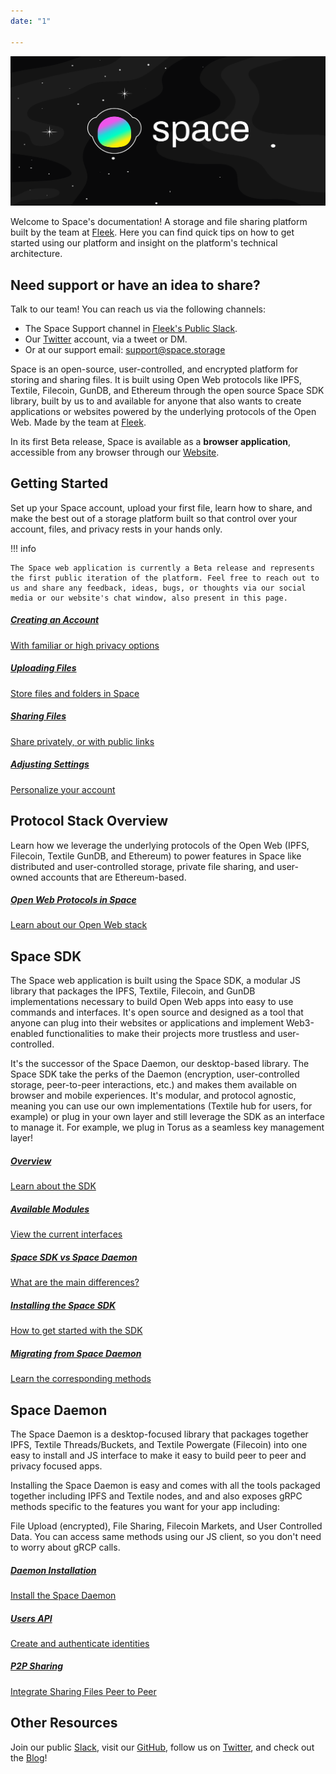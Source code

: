 ```yaml
---
date: "1"

---
```

![](imgs/Intro.png)

Welcome to Space's documentation! A storage and file sharing platform built by the team at [Fleek](http://fleek.co/). Here you can find quick tips on how to get started using our platform and insight on the platform's technical architecture. 

## Need support or have an idea to share?

Talk to our team! You can reach us via the following channels:

- The Space Support channel in [Fleek's Public Slack](https://slack.fleek.co/).
- Our [Twitter](https://twitter.com/spacestorage) account, via a tweet or DM.
- Or at our support email: <support@space.storage>

Space is an open-source, user-controlled, and encrypted platform for storing and sharing files. It is built using Open Web protocols like IPFS, Textile, Filecoin, GunDB, and Ethereum through the open source Space SDK library, built by us to and available for anyone that also wants to create applications or websites powered by the underlying protocols of the Open Web. Made by the team at [Fleek](https://fleek.co/).
 
In its first Beta release, Space is available as a **browser application**, accessible from any browser through our [Website](https://space.storage).

## Getting Started

Set up your Space account, upload your first file, learn how to share, and make the best out of a storage platform built so that control over your account, files, and privacy rests in your hands only.

!!! info

    The Space web application is currently a Beta release and represents the first public iteration of the platform. Feel free to reach out to us and share any feedback, ideas, bugs, or thoughts via our social media or our website's chat window, also present in this page.

<div class="prev-boxes-list">
<a href="./getting-started/creating-account/" class="prev-box">
<h5>Creating an Account</h5>
<p>With familiar or high privacy options</p>
</a>
<a href="./getting-started/uploading-files/" class="prev-box">
<h5>Uploading Files</h5>
<p>Store files and folders in Space</p>
</a>
<a href="./getting-started/sharing-files/" class="prev-box">
<h5>Sharing Files</h5>
<p>Share privately, or with public links</p>
</a>
<a href="./getting-started/adjusting-settings/" class="prev-box">
<h5>Adjusting Settings</h5>
<p>Personalize your account</p>
</a>
</div>

## Protocol Stack Overview

Learn how we leverage the underlying protocols of the Open Web (IPFS, Filecoin, Textile GunDB, and Ethereum) to power features in Space like distributed and user-controlled storage, private file sharing, and user-owned accounts that are Ethereum-based.

<div class="prev-boxes-list">
<a href="./protocols-overview/overview/" class="prev-box">
<h5>Open Web Protocols in Space</h5>
<p>Learn about our Open Web stack</p>
</a>
</div>


## Space SDK

The Space web application is built using the Space SDK, a modular JS library that packages the IPFS, Textile, Filecoin, and GunDB implementations necessary to build Open Web apps into easy to use commands and interfaces. It's open source and designed as a tool that anyone can plug into their websites or applications and implement Web3-enabled functionalities to make their projects more trustless and user-controlled. 

It's the successor of the Space Daemon, our desktop-based library. The Space SDK take the perks of the Daemon (encryption, user-controlled storage, peer-to-peer interactions, etc.) and makes them available on browser and mobile experiences. It's modular, and protocol agnostic, meaning you can use our own implementations (Textile hub for users, for example) or plug in your own layer and still leverage the SDK as an interface to manage it. For example, we plug in Torus as a seamless key management layer!

<div class="prev-boxes-list">
<a href="./space-sdk/overview/#Introduction" class="prev-box">
<h5>Overview</h5>
<p>Learn about the SDK</p>
</a>
<a href="./space-sdk/overview/#currently-available-apis" class="prev-box">
<h5>Available Modules</h5>
<p>View the current interfaces</p>
</a>
<a href="./space-sdk/overview/#the-space-sdk-versus-the-space-daemon" class="prev-box">
<h5>Space SDK vs Space Daemon</h5>
<p>What are the main differences?</p>
</a>
<a href="./space-sdk/overview/#installing-the-space-sdk" class="prev-box">
<h5>Installing the Space SDK</h5>
<p>How to get started with the SDK</p>
</a>
<a href="./space-sdk/overview/#migrating-from-the-space-daemon" class="prev-box">
<h5>Migrating from Space Daemon</h5>
<p>Learn the corresponding methods</p>
</a>
</div>

## Space Daemon

The Space Daemon is a desktop-focused library that packages together IPFS, Textile Threads/Buckets, and Textile Powergate (Filecoin) into one easy to install and JS interface to make it easy to build peer to peer and privacy focused apps. 

Installing the Space Daemon is easy and comes with all the tools packaged together including IPFS and Textile nodes, and and also exposes gRPC methods specific to the features you want for your app including: 

File Upload (encrypted), File Sharing, Filecoin Markets, and User Controlled Data. You can access same methods using our JS client, so you don't need to worry about gRCP calls.

<div class="prev-boxes-list">
<a href="./space-daemon/getting-started/#installation" class="prev-box">
<h5>Daemon Installation</h5>
<p>Install the Space Daemon</p>
</a>
<a href="./space-daemon/getting-started/#crud-operations" class="prev-box">
<h5>Users API</h5>
<p>Create and authenticate identities</p>
</a>
<a href="./space-daemon/getting-started/#sharing" class="prev-box">
<h5>P2P Sharing</h5>
<p>Integrate Sharing Files Peer to Peer</p>
</a>
</div>

## Other Resources


Join our public [Slack](https://slack.fleek.co/), visit our [GitHub](https://github.com/FleekHQ), follow us on [Twitter](https://twitter.com/spacestorage), and check out the [Blog](https://blog.space.storage)!